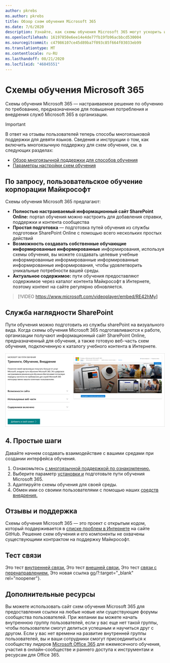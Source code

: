 ```yaml
---
author: pkrebs
ms.author: pkrebs
title: Обзор схем обучения Microsoft 365
ms.date: 7/6/2020
description: Узнайте, как схемы обучения Microsoft 365 могут ускорить использование и внедрение служб Microsoft 365 в вашей организации. Схемы обучения включают настраиваемую веб-часть SharePoint Online и современный обучающий сайт для общения SharePoint Online, который легко подготовить для клиента Microsoft 365.
ms.openlocfilehash: 16197850e6ee14e4de77fb19fb96acbbcd530004
ms.sourcegitcommit: c47986107ce45d89ba7f093c85f664f03033eb99
ms.translationtype: MT
ms.contentlocale: ru-RU
ms.lasthandoff: 08/21/2020
ms.locfileid: "46845551"
---
```

# <a name="microsoft-365-learning-pathways"></a>Схемы обучения Microsoft 365 
Схемы обучения Microsoft 365 — настраиваемое решение по обучению по требованию, предназначенное для повышения потребления и внедрения служб Microsoft 365 в организации.    

> [!IMPORTANT]
> В ответ на отзывы пользователей теперь способы многоязыковой поддержки для девяти языков. Сведения и инструкции о том, как включить многоязычную поддержку для схем обучения, см. в следующих разделах: 
>- [Обзор многоязычной поддержки для способов обучения](custom_overview_ml.md) 
>- [Параметры настройки схем обучения](custom_setupoptions.md)  

## <a name="on-demand-custom-training-from-microsoft"></a>По запросу, пользовательское обучение корпорации Майкрософт

Схемы обучения Microsoft 365 предлагают:

- **Полностью настраиваемый информационный сайт SharePoint Online:** портал обучения можно настроить для добавления справки, поддержки и контента сообщества
- **Простая подготовка** — подготовка путей обучения из службы подготовки SharePoint Online с помощью всего нескольких простых действий
- **Возможность создавать собственные обучающие информированные информированные** информирования, используя схемы обучения, вы можете создавать целевые учебные информированные информированные информированные информированные информирования, чтобы удовлетворить уникальные потребности вашей среды.
- **Актуальное содержимое:** пути обучения предоставляют содержимое через каталог контента Майкрософт в Интернете, поэтому контент на сайте регулярно обновляется.

> [!VIDEO https://www.microsoft.com/videoplayer/embed/RE42hMy]

## <a name="sharepoint-look-book-service"></a>Служба наглядности SharePoint
Пути обучения можно подготовить из службы sharePoint на визуального вида. Когда схемы обучения Microsoft 365 подготавливаются к работе, организации получают информационный сайт SharePoint Online, предназначенный для обучения, а также готовую веб-часть схем обучения, подключенную к каталогу учебного контента в Интернете. 

![cg-provision.png](media/cg-provision.png)

## <a name="4-easy-steps"></a>4. Простые шаги
Давайте начнем создавать взаимодействие с вашими средами при создании интерфейса обучения.
1. Ознакомьтесь [с многоязычной поддержкой по ознакомлению.](custom_overview_ml.md) 
2. Выберите параметр [установки и](custom_setupoptions.md) подготовьте пути обучения Microsoft 365.  
3. Адаптируйте схемы обучения для своей среды.
4. Обмен ими со своими пользователями с помощью наших [средств внедрения.](driveadoption.md)

## <a name="feedback-and-support"></a>Отзывы и поддержка

Схемы обучения Microsoft 365 — это проект с открытым кодом, который поддерживается в [списке проблем в Интернете](https://aka.ms/CustomLearningHelp) на сайте GitHub. Решение схем обучения и его компоненты не охвачены существующими контрактом на поддержку Майкрософт.  
## <a name="link-test"></a>Тест связи
Это тест [внутренней связи.](custom_setupoptions.md) Это тест [внешней связи.](https://adoption.microsoft.com/)
Это тест [связи с перенаправлением.](https://aka.ms/CustomLearningHelp)
Это новая ссылка [go](http://stackoverflow.com)/?:target="_blank" rel="noopener"}.

## <a name="additional-resources"></a>Дополнительные ресурсы
Вы можете использовать сайт схем обучения Microsoft 365 для предоставления ссылки на любые новые или существующие форумы сообщества пользователей. При желании вы можете начать внутреннюю группу пользователей, если у вас еще нет такой группы, чтобы пользователи смогут делиться успешным и научиться друг с другом.  Если у вас нет времени на развитие внутренней группы пользователей, вы и ваши сотрудники смогут присоединиться к сообществу лидеров [Microsoft Office 365](https://aka.ms/O365Champions) для ежемесячного обучения, участия в онлайн-сообществе и раннего доступа к инструментам и ресурсам для Office 365.  